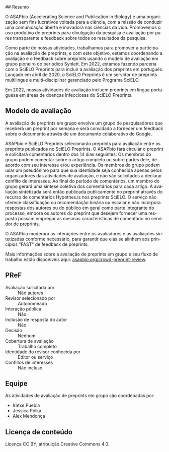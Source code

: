 <div lang="pt">
## Resumo

O ASAPbio (Accelerating Science and Publication in Biology) é uma
organização sem fins lucrativos voltada para a ciência, com a missão
de conduzir uma comunicação aberta e inovadora nas ciências da vida.
Promovemos o uso produtivo de preprints para divulgação da pesquisa e
avaliação por pares transparente e feedback sobre todos os resultados
da pesquisa.

Como parte de nossas atividades, trabalhamos para promover a
participação na avaliação de preprints, e com este objetivo, estamos
coordenando a avaliação e o feedback sobre preprints usando o modelo
de avaliação em grupo pioneiro do periódico Synlett. Em 2022, estamos
fazendo parceria com o SciELO Preprints para incluir a avaliação dos
preprints em português. Lançado em abril de 2020, o SciELO Preprints é
um servidor de preprints multilingue e multi-disciplinar gerenciado
pelo Programa SciELO.

Em 2022, nossas atividades de avaliação incluem preprints em língua
portuguesa em áreas de doenças infecciosas do SciELO Preprints.

## Modelo de avaliação

A avaliação de preprints em grupo envolve um grupo de pesquisadores
que receberá um preprint por semana e será convidado a fornecer um
feedback sobre o documento através de um documento colaborativo do
Google.

ASAPbio e SciELO Preprints selecionarão preprints para avaliação entre
os preprints publicados no SciELO Preprints. O ASAPbio fará circular o
preprint e solicitará comentários dentro dos 14 dias seguintes. Os
membros do grupo podem comentar sobre o artigo completo ou sobre
partes dele, de acordo com seu interesse e/ou experiência. Os membros
do grupo podem usar um pseudônimo para que sua identidade seja
conhecida apenas pelos organizadores das atividades de avaliação, e
não são solicitados a declarar conflito de interesses. Ao final do
período de comentários, um membro do grupo gerará uma síntese coletiva
dos comentários para cada artigo. A avaliação sintetizada será então
publicada publicamente no preprint através do recurso de comentários
Hypothes.is nos preprints SciELO. O serviço não oferece classificação
ou recomendação binária ou escalar e não incorpora respostas dos
autores ou do público em geral como parte integrante do processo,
embora os autores do preprint que desejem fornecer uma resposta possam
empregar as mesmas características de comentário no servidor de
preprints.

O ASAPbio moderará as interações entre os avaliadores e as avaliações
sintetizadas conforme necessário, para garantir que elas se alinhem
aos princípios "FAST" de feedback de preprints.

Mais informações sobre a avaliação de preprints em grupo e seu fluxo
de trabalho estão disponíveis aqui:
[asapbio.org/crowd-preprint-review](https://asapbio.org/crowd-preprint-review).

## PReF

<dl class="group-page-pref">
  <dt>Avaliação solicitada por</dt>
  <dd>Não autores</dd>
  <dt>Revisor selecionado por</dt>
  <dd>Autonomeado</dd>
  <dt>Interação pública</dt>
  <dd>Não</dd>
  <dt>Inclusão de resposta do autor</dt>
  <dd>Não</dd>
  <dt>Decisão</dt>
  <dd>Nenhum</dd>
  <dt>Cobertura de avaliação</dt>
  <dd>Trabalho completo</dd>
  <dt>Identidade do revisor conhecida por</dt>
  <dd>Editor ou serviço</dd>
  <dt>Conflitos de interesses</dt>
  <dd>Não incluso</dd>
</dl>

## Equipe

As atividades de avaliação de preprints em grupo são coordenadas por:

* Iratxe Puebla
* Jessica Polka
* Alex Mendonça

## Licença de conteúdo

Licença CC BY, atribuição Creative Commons 4.0.
</div>

